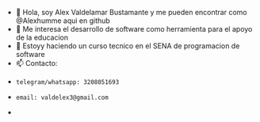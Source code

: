 - 👋 Hola, soy Alex Valdelamar Bustamante y me pueden encontrar como @Alexhumme aqui en github
- 👀 Me interesa el desarrollo de software como herramienta para el apoyo de la educacion
- 🌱 Estoyy haciendo un curso tecnico en el SENA de programacion de software
- 📫 Contacto:
-     telegram/whatsapp: 3208051693
-     email: valdelex3@gmail.com
-     

<!---
Alexhumme/Alexhumme is a ✨ special ✨ repository because its `README.md` (this file) appears on your GitHub profile.
You can click the Preview link to take a look at your changes.
--->
